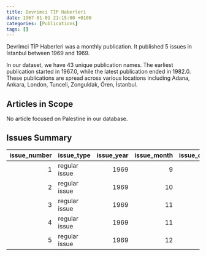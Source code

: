 ```yaml
---
title: Devrimci TİP Haberleri
date: 1967-01-01 21:15:00 +0100
categories: [Publications]
tags: []
---
```


Devrimci TİP Haberleri was a monthly publication. It published 5 issues in İstanbul between 1969 and 1969.

In our dataset, we have 43 unique publication names. The earliest publication started in 1967.0, while the latest publication ended in 1982.0. These publications are spread across various locations including Adana, Ankara, London, Tunceli, Zonguldak, Ören, İstanbul.

## Articles in Scope

No article focused on Palestine in our database.

## Issues Summary

|   issue_number | issue_type    |   issue_year |   issue_month |   issue_day |
|---------------:|:--------------|-------------:|--------------:|------------:|
|              1 | regular issue |         1969 |             9 |          25 |
|              2 | regular issue |         1969 |            10 |          10 |
|              3 | regular issue |         1969 |            11 |           8 |
|              4 | regular issue |         1969 |            11 |          27 |
|              5 | regular issue |         1969 |            12 |          26 |